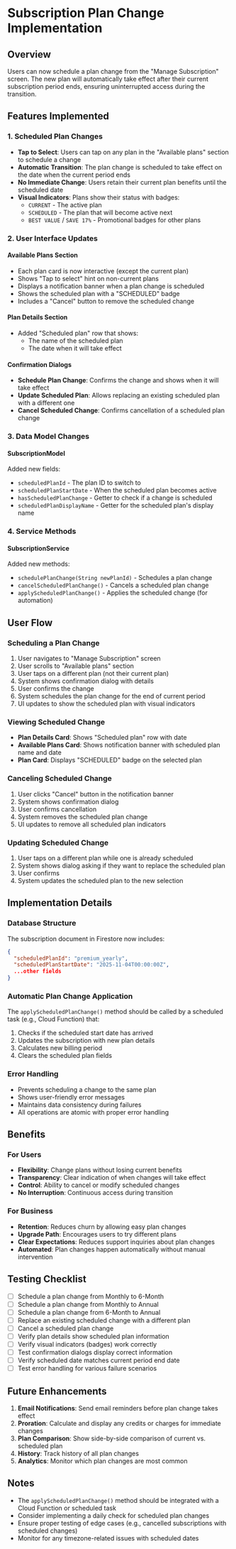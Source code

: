 # Subscription Plan Change Implementation

## Overview
Users can now schedule a plan change from the "Manage Subscription" screen. The new plan will automatically take effect after their current subscription period ends, ensuring uninterrupted access during the transition.

## Features Implemented

### 1. Scheduled Plan Changes
- **Tap to Select**: Users can tap on any plan in the "Available plans" section to schedule a change
- **Automatic Transition**: The plan change is scheduled to take effect on the date when the current period ends
- **No Immediate Change**: Users retain their current plan benefits until the scheduled date
- **Visual Indicators**: Plans show their status with badges:
  - `CURRENT` - The active plan
  - `SCHEDULED` - The plan that will become active next
  - `BEST VALUE` / `SAVE 17%` - Promotional badges for other plans

### 2. User Interface Updates

#### Available Plans Section
- Each plan card is now interactive (except the current plan)
- Shows "Tap to select" hint on non-current plans
- Displays a notification banner when a plan change is scheduled
- Shows the scheduled plan with a "SCHEDULED" badge
- Includes a "Cancel" button to remove the scheduled change

#### Plan Details Section
- Added "Scheduled plan" row that shows:
  - The name of the scheduled plan
  - The date when it will take effect

#### Confirmation Dialogs
- **Schedule Plan Change**: Confirms the change and shows when it will take effect
- **Update Scheduled Plan**: Allows replacing an existing scheduled plan with a different one
- **Cancel Scheduled Change**: Confirms cancellation of a scheduled plan change

### 3. Data Model Changes

#### SubscriptionModel
Added new fields:
- `scheduledPlanId` - The plan ID to switch to
- `scheduledPlanStartDate` - When the scheduled plan becomes active
- `hasScheduledPlanChange` - Getter to check if a change is scheduled
- `scheduledPlanDisplayName` - Getter for the scheduled plan's display name

### 4. Service Methods

#### SubscriptionService
Added new methods:
- `schedulePlanChange(String newPlanId)` - Schedules a plan change
- `cancelScheduledPlanChange()` - Cancels a scheduled plan change
- `applyScheduledPlanChange()` - Applies the scheduled change (for automation)

## User Flow

### Scheduling a Plan Change
1. User navigates to "Manage Subscription" screen
2. User scrolls to "Available plans" section
3. User taps on a different plan (not their current plan)
4. System shows confirmation dialog with details
5. User confirms the change
6. System schedules the plan change for the end of current period
7. UI updates to show the scheduled plan with visual indicators

### Viewing Scheduled Change
- **Plan Details Card**: Shows "Scheduled plan" row with date
- **Available Plans Card**: Shows notification banner with scheduled plan name and date
- **Plan Card**: Displays "SCHEDULED" badge on the selected plan

### Canceling Scheduled Change
1. User clicks "Cancel" button in the notification banner
2. System shows confirmation dialog
3. User confirms cancellation
4. System removes the scheduled plan change
5. UI updates to remove all scheduled plan indicators

### Updating Scheduled Change
1. User taps on a different plan while one is already scheduled
2. System shows dialog asking if they want to replace the scheduled plan
3. User confirms
4. System updates the scheduled plan to the new selection

## Implementation Details

### Database Structure
The subscription document in Firestore now includes:
```json
{
  "scheduledPlanId": "premium_yearly",
  "scheduledPlanStartDate": "2025-11-04T00:00:00Z",
  ...other fields
}
```

### Automatic Plan Change Application
The `applyScheduledPlanChange()` method should be called by a scheduled task (e.g., Cloud Function) that:
1. Checks if the scheduled start date has arrived
2. Updates the subscription with new plan details
3. Calculates new billing period
4. Clears the scheduled plan fields

### Error Handling
- Prevents scheduling a change to the same plan
- Shows user-friendly error messages
- Maintains data consistency during failures
- All operations are atomic with proper error handling

## Benefits

### For Users
- **Flexibility**: Change plans without losing current benefits
- **Transparency**: Clear indication of when changes will take effect
- **Control**: Ability to cancel or modify scheduled changes
- **No Interruption**: Continuous access during transition

### For Business
- **Retention**: Reduces churn by allowing easy plan changes
- **Upgrade Path**: Encourages users to try different plans
- **Clear Expectations**: Reduces support inquiries about plan changes
- **Automated**: Plan changes happen automatically without manual intervention

## Testing Checklist

- [ ] Schedule a plan change from Monthly to 6-Month
- [ ] Schedule a plan change from Monthly to Annual
- [ ] Schedule a plan change from 6-Month to Annual
- [ ] Replace an existing scheduled change with a different plan
- [ ] Cancel a scheduled plan change
- [ ] Verify plan details show scheduled plan information
- [ ] Verify visual indicators (badges) work correctly
- [ ] Test confirmation dialogs display correct information
- [ ] Verify scheduled date matches current period end date
- [ ] Test error handling for various failure scenarios

## Future Enhancements

1. **Email Notifications**: Send email reminders before plan change takes effect
2. **Proration**: Calculate and display any credits or charges for immediate changes
3. **Plan Comparison**: Show side-by-side comparison of current vs. scheduled plan
4. **History**: Track history of all plan changes
5. **Analytics**: Monitor which plan changes are most common

## Notes

- The `applyScheduledPlanChange()` method should be integrated with a Cloud Function or scheduled task
- Consider implementing a daily check for scheduled plan changes
- Ensure proper testing of edge cases (e.g., cancelled subscriptions with scheduled changes)
- Monitor for any timezone-related issues with scheduled dates

